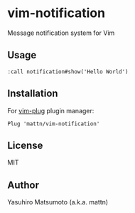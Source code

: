 # vim-notification

Message notification system for Vim

## Usage

```vim
:call notification#show('Hello World')
```

## Installation

For [vim-plug](https://github.com/junegunn/vim-plug) plugin manager:

```
Plug 'mattn/vim-notification'
```

## License

MIT

## Author

Yasuhiro Matsumoto (a.k.a. mattn)
